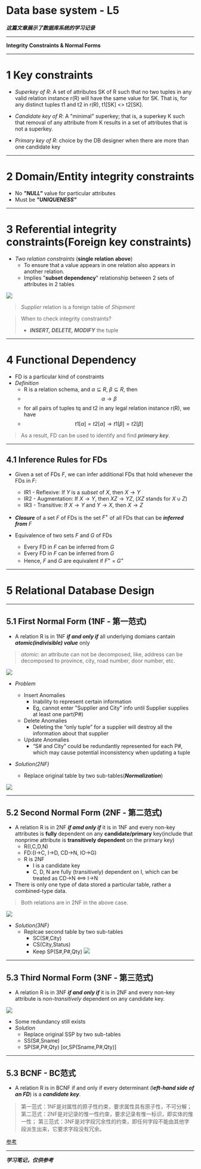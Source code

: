 # Data base system - L5


***这篇文章展示了数据库系统的学习记录***


<!--more-->
---
**Integrity Constraints & Normal Forms**

---
# 1 Key constraints
- *Superkey of R*: A set of attributes SK of R such that no two tuples in any valid relation instance r(R) will have the same value for SK. That is, for any distinct tuples t1 and t2 in r(R), t1[SK] <> t2[SK].
  
- *Candidate key of R*: A "minimal" superkey; that is, a superkey K such that removal of any attribute from K results in a set of attributes that is not a superkey.

- *Primary key of R*: choice by the DB designer when
there are more than one candidate key

---
# 2 Domain/Entity integrity constraints
- No ***"NULL"*** value for particular attributes
- Must be ***"UNIQUENESS"***

---
# 3 Referential integrity constraints(Foreign key constraints)
- *Two relation constraints* (**single relation above**)
  - To ensure that a value appears in one relation also appears in another relation.
  - Implies "**subset dependency**" relationship between 2 sets of attributes in 2 tables

![](/posts/db/db_l5/pic/foeign_key_con.png)
> *Supplier* relation is a foreign table of *Shipment*

> When to check integrity constraints?
> - ***INSERT, DELETE, MODIFY*** the tuple
---
# 4 Functional Dependency
- FD is a particular kind of constraints
- *Definition*
  - R is a relation schema, and $\alpha \subseteq R$, $\beta \subseteq R$, then
  - $$\alpha \to \beta$$
  - for all pairs of tuples tq and t2 in any legal relation instance r(R), we have
  - $$t1[\alpha]=t2[\alpha]\to t1[\beta]=t2[\beta]$$
> As a result, FD can be used to identify and find ***primary key***.

---
## 4.1 Inference Rules for FDs
- Given a set of FDs $F$, we can infer additional FDs that hold whenever the FDs in $F$:    
  - IR1 - Reflexive: If $Y$ is a *subset* of $X$, then $X\to Y$
  - IR2 - Augmentation: If $X\to Y$, then $XZ\to YZ$, ($XZ$ stands for $X \cup Z$)
  - IR3 - Transitive: If $X\to Y$ and $Y\to X$, then $X\to Z$

- ***Closure*** of a set $F$ of FDs is the set $F^+$ of all FDs that can be ***inferred from*** $F$

- Equivalence of two sets $F$ and $G$ of FDs
  - Every FD in $F$ can be inferred from $G$
  - Every FD in $F$ can be inferred from $G$
  - Hence, $F$ and $G$ are equivalent if $F^+$ = $G^+$


---
# 5 Relational Database Design
---
## 5.1 First Normal Form (1NF - 第一范式)
- A relation R is in 1NF ***if and only if*** all underlying domians cantain ***atomic(indivisible) value*** only

> *atomic*: an attribute can not be decomposed, like, address can be decomposed to province, city, road number, door number, etc.

![](/posts/db/db_l5/pic/1NF.png)

- *Problem*
  - Insert Anomalies    
    - Inability to represent certain information
    - Eg, cannot enter "Supplier and City" info until Supplier supplies at least one part(P#)
  - Delete Anomalies
    - Deleting the “only tuple” for a supplier will destroy all the information about that supplier
  - Update Anomalies
    - “S# and City” could be redundantly represented for each P#, which may cause potential inconsistency when updating a tuple

- *Solution(2NF)*
  - Replace original table by two sub-tables(***Normalization***)

![](/posts/db/db_l5/pic/solu_1NF.png)

---
## 5.2 Second Normal Form (2NF - 第二范式)
- A relation R is in 2NF ***if amd only if*** it is in 1NF and every non-key attributes is **fully** dependent on any **candidate/primary** key(include that nonprime attribute is **transitively dependent** on the primary key)
  - R(I,C,D,N)
  - FD:{I->C, I->D, CD->N, IO->G}
  - R is 2NF
    - I is a candidate key
    - C, D, N are fully (transitively) dependent on I, which can be treated as CD->N <==> I->N
- There is only one type of data stored a particular table, rather a combined-type data.

> Both relations are in 2NF in the above case.

![](/posts/db/db_l5/pic/prob_2NF.png)

- *Solution(3NF)*
  - Replcae second table by two sub-tables
    - SC(S#,City)
    - CS(City,Status)
    - Keep SP(S#,P#,Qty)
![](/posts/db/db_l5/pic/solu_2NF.png)

---
## 5.3 Third Normal Form (3NF - 第三范式)
- A relation R is in 3NF ***if and only if*** it is in
2NF and every non-key attribute is *non-transitively*
dependent on any candidate key.

![](/posts/db/db_l5/pic/3NF.png)

- Some redundancy still exists
- *Solution*
  - Replace original SSP by two sub-tables
  - SS(S#,Sname)
  - SP(S#,P#,Qty) [or,SP(Sname,P#,Qty)]

---
## 5.3 BCNF - BC范式
- A relation R is in BCNF if and only if every determinant (l***eft-hand side of an FD***) is a ***candidate key***.


> 第一范式：1NF是对属性的原子性约束，要求属性具有原子性，不可分解；
> 第二范式：2NF是对记录的惟一性约束，要求记录有惟一标识，即实体的惟一性；
> 第三范式：3NF是对字段冗余性的约束，即任何字段不能由其他字段派生出来，它要求字段没有冗余。

[参考](https://www.cnblogs.com/sky20080101/articles/8445061.html)

---
***学习笔记，仅供参考***
